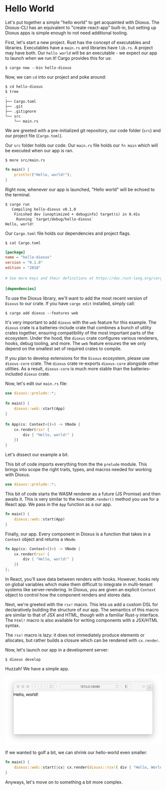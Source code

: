 # Hello World

Let's put together a simple "hello world" to get acquainted with Dioxus. The Dioxus-CLI has an equivalent to "create-react-app" built-in, but setting up Dioxus apps is simple enough to not need additional tooling.

First, let's start a new project. Rust has the concept of executables and libraries. Executables have a `main.rs` and libraries have `lib.rs`. A project may have both. Our `hello world` will be an executable - we expect our app to launch when we run it! Cargo provides this for us:

```shell
$ cargo new --bin hello-dioxus
```

Now, we can `cd` into our project and poke around:

```shell
$ cd hello-dioxus
$ tree
.
├── Cargo.toml
├── .git
├── .gitignore
└── src
    └── main.rs
```

We are greeted with a pre-initialized git repository, our code folder (`src`) and our project file (`Cargo.toml`).

Our `src` folder holds our code. Our `main.rs` file holds our `fn main` which will be executed when our app is ran.

```shell
$ more src/main.rs
```

```rust
fn main() {
    println!("Hello, world!");
}
```

Right now, whenever our app is launched, "Hello world" will be echoed to the terminal.

```shell
$ cargo run
   Compiling hello-dioxus v0.1.0
    Finished dev [unoptimized + debuginfo] target(s) in 0.41s
     Running `target/debug/hello-dioxus`
Hello, world!
```

Our `Cargo.toml` file holds our dependencies and project flags.

```shell
$ cat Cargo.toml
```

```toml
[package]
name = "hello-dioxus"
version = "0.1.0"
edition = "2018"

# See more keys and their definitions at https://doc.rust-lang.org/cargo/reference/manifest.html

[dependencies]

```

To use the Dioxus library, we'll want to add the most recent version of `Dioxus` to our crate. If you have `cargo edit` installed, simply call:

```shell
$ cargo add dioxus --features web
```

It's very important to add `dioxus` with the `web` feature for this example. The `dioxus` crate is a batteries-include crate that combines a bunch of utility crates together, ensuring compatibility of the most important parts of the ecosystem. Under the hood, the `dioxus` crate configures various renderers, hooks, debug tooling, and more. The `web` feature ensures the we only depend on the smallest set of required crates to compile.

If you plan to develop extensions for the `Dioxus` ecosystem, please use `dioxus-core` crate. The `dioxus` crate re-exports `dioxus-core` alongside other utilties. As a result, `dioxus-core` is much more stable than the batteries-included `dioxus` crate.

Now, let's edit our `main.rs` file:

```rust
use diouxs::prelude::*;

fn main() {
    dioxus::web::start(App)
}

fn App(cx: Context<()>) -> VNode {
    cx.render(rsx! {
        div { "Hello, world!" }
    })
}
```

Let's dissect our example a bit.

This bit of code imports everything from the the `prelude` module. This brings into scope the right traits, types, and macros needed for working with Dioxus.

```rust
use diouxs::prelude::*;
```

This bit of code starts the WASM renderer as a future (JS Promise) and then awaits it. This is very similar to the `ReactDOM.render()` method you use for a React app. We pass in the `App` function as a our app.

```rust
fn main() {
    dioxus::web::start(App)
}
```

Finally, our app. Every component in Dioxus is a function that takes in a `Context` object and returns a `VNode`.

```rust
fn App(cx: Context<()>) -> VNode {
    cx.render(rsx! {
        div { "Hello, world!" }
    })
};
```

In React, you'll save data between renders with hooks. However, hooks rely on global variables which make them difficult to integrate in multi-tenant systems like server-rendering. In Dioxus, you are given an explicit `Context` object to control how the component renders and stores data.

Next, we're greeted with the `rsx!` macro. This lets us add a custom DSL for declaratively building the structure of our app. The semantics of this macro are similar to that of JSX and HTML, though with a familiar Rust-y interface. The `html!` macro is also available for writing components with a JSX/HTML syntax.

The `rsx!` macro is lazy: it does not immediately produce elements or allocates, but rather builds a closure which can be rendered with `cx.render`.

Now, let's launch our app in a development server:

```shell
$ dioxus develop
```

Huzzah! We have a simple app.

![Hello world](../assets/01-setup-helloworld.png)

If we wanted to golf a bit, we can shrink our hello-world even smaller:

```rust
fn main() {
    dioxus::web::start(|cx| cx.render(diouxs::rsx!( div { "Hello, World!" } ))
}
```

Anyways, let's move on to something a bit more complex.
